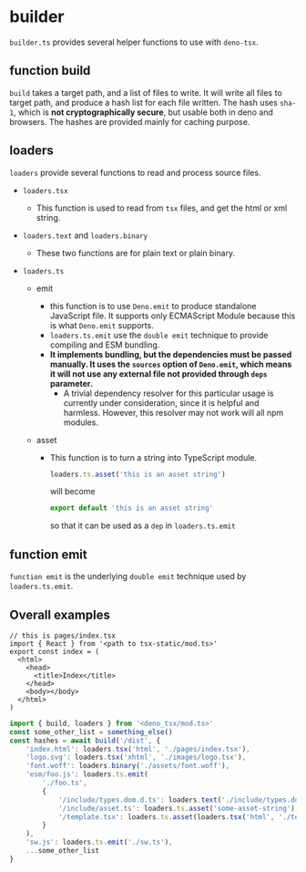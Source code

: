 # builder

`builder.ts` provides several helper functions to use with `deno-tsx`.

## function build

`build` takes a target path, and a list of files to write. It will write all files to target path, and produce a hash list for each file written. The hash uses `sha-1`, which is **not cryptographically secure**, but usable both in deno and browsers. The hashes are provided mainly for caching purpose.

## loaders

`loaders` provide several functions to read and process source files.

- `loaders.tsx`
  - This function is used to read from `tsx` files, and get the html or xml string.
- `loaders.text` and `loaders.binary`
  - These two functions are for plain text or plain binary.
- `loaders.ts`

  - emit
    - this function is to use `Deno.emit` to produce standalone JavaScript file. It supports only ECMAScript Module because this is what `Deno.emit` supports.
    - `loaders.ts.emit` use the `double emit` technique to provide compiling and ESM bundling.
    - **It implements bundling, but the dependencies must be passed manually. It uses the `sources` option of `Deno.emit`, which means it will not use any external file not provided through `deps` parameter.**
      - A trivial dependency resolver for this particular usage is currently under consideration, since it is helpful and harmless. However, this resolver may not work will all npm modules.
  - asset

    - This function is to turn a string into TypeScript module.

      ```ts
      loaders.ts.asset('this is an asset string')
      ```

      will become

      ```ts
      export default 'this is an asset string'
      ```

      so that it can be used as a `dep` in `loaders.ts.emit`

## function emit

`function emit` is the underlying `double emit` technique used by `loaders.ts.emit`.

## Overall examples

```tsx
// this is pages/index.tsx
import { React } from '<path to tsx-static/mod.ts>'
export const index = (
  <html>
    <head>
      <title>Index</title>
    </head>
    <body></body>
  </html>
)
```

```ts
import { build, loaders } from '<deno_tsx/mod.ts>'
const some_other_list = something_else()
const hashes = await build('/dist', {
    'index.html': loaders.tsx('html', './pages/index.tsx'),
    'logo.svg': loaders.tsx('xhtml', './images/logo.tsx'),
    'font.woff': loaders.binary('./assets/font.woff'),
    'esm/foo.js': loaders.ts.emit(
        './foo.ts',
        {
            '/include/types.dom.d.ts': loaders.text('./include/types.dom.d.ts'),
            '/include/asset.ts': loaders.ts.asset('some-asset-string'),
            '/template.tsx': loaders.ts.asset(loaders.tsx('html', './template.tsx'))
        }
    ),
    'sw.js': loaders.ts.emit('./sw.ts'),
    ...some_other_list
}
```
